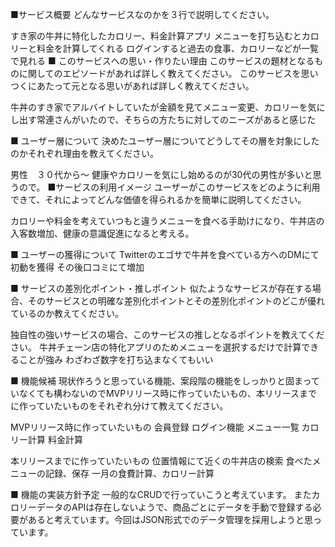 ■サービス概要
どんなサービスなのかを３行で説明してください。

すき家の牛丼に特化したカロリー、料金計算アプリ
メニューを打ち込むとカロリーと料金を計算してくれる
ログインすると過去の食事、カロリーなどが一覧で見れる
■ このサービスへの思い・作りたい理由
このサービスの題材となるものに関してのエピソードがあれば詳しく教えてください。
このサービスを思いつくにあたって元となる思いがあれば詳しく教えてください。

牛丼のすき家でアルバイトしていたが金額を見てメニュー変更、カロリーを気にし出す常連さんがいたので、そちらの方たちに対してのニーズがあると感じた

■ ユーザー層について
決めたユーザー層についてどうしてその層を対象にしたのかそれぞれ理由を教えてください。

男性　３０代から〜
健康やカロリーを気にし始めるのが30代の男性が多いと思うので。
■サービスの利用イメージ
ユーザーがこのサービスをどのように利用できて、それによってどんな価値を得られるかを簡単に説明してください。

カロリーや料金を考えていつもと違うメニューを食べる手助けになり、牛丼店の入客数増加、健康の意識促進になると考える。

■ ユーザーの獲得について
Twitterのエゴサで牛丼を食べている方へのDMにて初動を獲得
その後口コミにて増加

■ サービスの差別化ポイント・推しポイント
似たようなサービスが存在する場合、そのサービスとの明確な差別化ポイントとその差別化ポイントのどこが優れているのか教えてください。

独自性の強いサービスの場合、このサービスの推しとなるポイントを教えてください。
牛丼チェーン店の特化アプリのためメニューを選択するだけで計算できることが強み
わざわざ数字を打ち込まなくてもいい

■ 機能候補
現状作ろうと思っている機能、案段階の機能をしっかりと固まっていなくても構わないのでMVPリリース時に作っていたいもの、本リリースまでに作っていたいものをそれぞれ分けて教えてください。

MVPリリース時に作っていたいもの
会員登録
ログイン機能
メニュー一覧
カロリー計算
料金計算

本リリースまでに作っていたいもの
位置情報にて近くの牛丼店の検索
食べたメニューの記録、保存
一月の食費計算、カロリー計算

■ 機能の実装方針予定
一般的なCRUDで行っていこうと考えています。
またカロリーデータのAPIは存在しないようで、商品ごとにデータを手動で登録する必要があると考えています。今回はJSON形式でのデータ管理を採用しようと思っています。